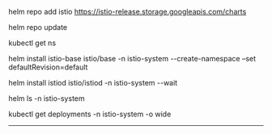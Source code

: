 helm repo add istio https://istio-release.storage.googleapis.com/charts 

helm repo update 

kubectl get ns 

helm install istio-base istio/base -n istio-system --create-namespace –set defaultRevision=default 

 

helm install istiod istio/istiod -n istio-system --wait 

helm ls -n istio-system 

kubectl get deployments -n istio-system -o wide 



-----------------------------------------------------


